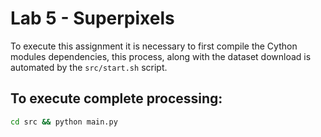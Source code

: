# Lab 5 - Superpixels

To execute this assignment it is necessary to first compile the Cython modules dependencies, this process, along with the dataset download is automated by the `src/start.sh` script.

## To execute complete processing:
```bash
cd src && python main.py
```
